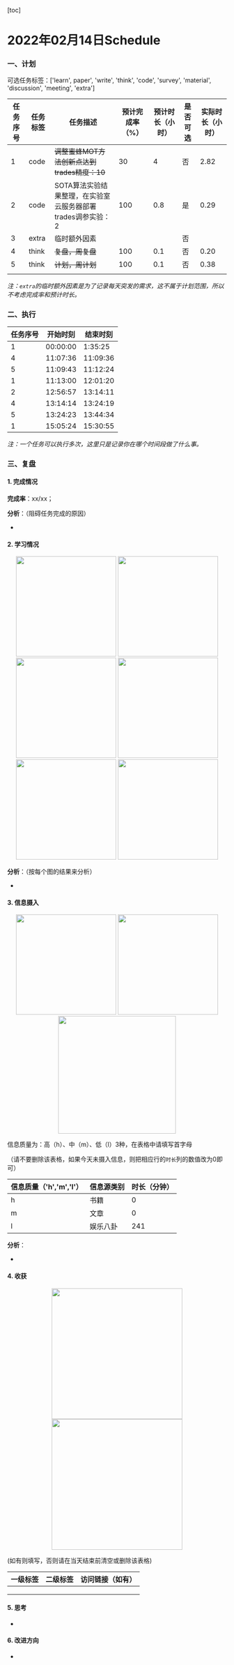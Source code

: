 [toc]

# 2022年02月14日Schedule

### 一、计划

可选任务标签：['learn', paper', 'write', 'think', 'code', 'survey', 'material', 'discussion', 'meeting', 'extra']

| 任务序号 | 任务标签 | 任务描述                                                    | 预计完成率（%） | 预计时长（小时） | 是否可选 | 实际时长（小时） |
| -------- | -------- | ----------------------------------------------------------- | --------------- | ---------------- | -------- | ---------------- |
|1|code|~~调整蜜蜂MOT方法创新点达到trades精度：10~~|30|4|否|2.82|
|2|code|SOTA算法实验结果整理，在实验室云服务器部署trades调参实验：2|100|0.8|是|0.29|
| 3        | extra    | 临时额外因素                                                |                 |                  | 否       |                  |
|4|think|~~复盘，周复盘~~|100|0.1|否|0.20|
|5|think|~~计划，周计划~~|100|0.1|否|0.38|
|          |          |                                                             |                 |                  |          |                  |

*注：`extra`的临时额外因素是为了记录每天突发的需求，这不属于计划范围，所以不考虑完成率和预计时长。*

### 二、执行

| 任务序号 | 开始时刻 | 结束时刻 |
| -------- | -------- | -------- |
| 1        | 00:00:00 | 1:35:25  |
| 4        | 11:07:36 | 11:09:36 |
| 5        | 11:09:43 | 11:12:24 |
| 1        | 11:13:00 | 12:01:20 |
| 2        | 12:56:57 | 13:14:11 |
| 4        | 13:14:14 | 13:24:19 |
| 5        | 13:24:23 | 13:44:34 |
| 1        | 15:05:24 | 15:30:55 |

*注：一个任务可以执行多次，这里只是记录你在哪个时间段做了什么事。*

### 三、复盘

#### 1. 完成情况

**完成率**：xx/xx；

**分析**：（阻碍任务完成的原因）

- 

#### 2. 学习情况
<center class='half'>
<img src='D:\TimeManagement\src\output\figure\20220214\activate\Figure1-activate-bar-20220214_20220214.png' width='230;' />
<img src='D:\TimeManagement\src\output\figure\20220214\activate\Figure2-activate-waterfall-20220208_20220214.png' width='230;' />
<img src='D:\TimeManagement\src\output\figure\20220214\activate\Figure3-activate-bar-20220116_20220214.png' width='230;' />
<img src='D:\TimeManagement\src\output\figure\20220214\activate\Figure4-investment-pie-20220116_20220214.png' width='230;' />
<img src='D:\TimeManagement\src\output\figure\20220214\activate\Figure5-activate-brokenbarh-20220208_20220214.png' width='230;' />
<img src='D:\TimeManagement\src\output\figure\20220214\activate\Figure6-activate-predict-bar-20220214_20220214.png' width='230;' />
</center>

**分析**：（按每个图的结果来分析）

- 

#### 3. 信息摄入
<center class='half'>
<img src='D:\TimeManagement\src\output\figure\20220214\information\Figure1-dayinformation-pie-20220214_20220214.png' width='230;' />
<img src='D:\TimeManagement\src\output\figure\20220214\information\Figure2-dayinformation-stackbar-20220214_20220214.png' width='230;' />
<img src='D:\TimeManagement\src\output\figure\20220214\information\Figure3-monthinformation-stackbar-20220116_20220214.png' width='270;' />
</center>

信息质量为：高（h）、中（m）、低（l）3种，在表格中请填写首字母

（请不要删除该表格，如果今天未摄入信息，则把相应行的`时长`列的数值改为0即可）

| 信息质量（'h','m','l'） | 信息源类别 | 时长（分钟） |
| ----------------------- | ---------- | ------------ |
| h                       | 书籍       | 0            |
| m                       | 文章       | 0            |
| l                       | 娱乐八卦   | 241          |

**分析**：

- 

#### 4. 收获
<center class='half'>
<img src='D:\TimeManagement\src\output\figure\20220214\harvest\Figure1-harvest-cloud-20210215_20220214.png' width='300;' />
<img src='D:\TimeManagement\src\output\figure\20220214\harvest\Figure2-harvest-vbar-20210215_20220214.png' width='300;' />
</center>

(如有则填写，否则请在当天结束前清空或删除该表格)

| 一级标签 | 二级标签 | 访问链接（如有） |
| -------- | -------- | ---------------- |
|          |          |                  |
|          |          |                  |
|          |          |                  |

#### 5. 思考

- 

#### 6. 改进方向

- 